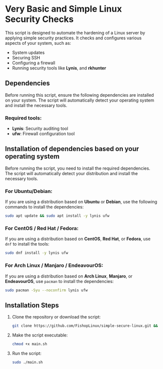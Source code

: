 # Very Basic and Simple Linux Security Checks

This script is designed to automate the hardening of a Linux server by applying simple security practices. It checks and configures various aspects of your system, such as:

- System updates
- Securing SSH
- Configuring a firewall
- Running security tools like **Lynis**, and **rkhunter**

## Dependencies

Before running this script, ensure the following dependencies are installed on your system. The script will automatically detect your operating system and install the necessary tools.

### Required tools:
- **Lynis**: Security auditing tool
- **ufw**: Firewall configuration tool

## Installation of dependencies based on your operating system

Before running the script, you need to install the required dependencies. The script will automatically detect your distribution and install the necessary tools.

### For Ubuntu/Debian:

If you are using a distribution based on **Ubuntu** or **Debian**, use the following commands to install the dependencies:

```bash
sudo apt update && sudo apt install -y lynis ufw
```

### For CentOS / Red Hat / Fedora:

If you are using a distribution based on **CentOS**, **Red Hat**, or **Fedora**, use `dnf` to install the tools:

```bash
sudo dnf install -y lynis ufw
```

### For Arch Linux / Manjaro / EndeavourOS:

If you are using a distribution based on **Arch Linux**, **Manjaro**, or **EndeavourOS**, use `pacman` to install the dependencies:

```bash
sudo pacman -Syu --noconfirm lynis ufw
```

## Installation Steps

1. Clone the repository or download the script:

    ```bash
    git clone https://github.com/FishopLinux/simple-secure-linux.git && cd simple-secure-linux
    ```

2. Make the script executable:

    ```bash
    chmod +x main.sh
    ```

3. Run the script:

    ```bash
    sudo ./main.sh
    ```
